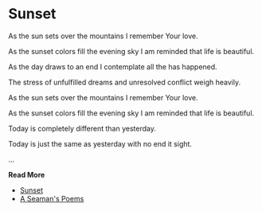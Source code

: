 # Sunset

As the sun sets over the mountains I remember Your love. 

As the sunset colors
fill the evening sky I am reminded that life is beautiful.

As the day draws to an end I contemplate all the has happened. 

The stress of
unfulfilled dreams and unresolved conflict weigh heavily.

As the sun sets over the mountains I remember Your love. 

As the sunset colors
fill the evening sky I am reminded that life is beautiful.

Today is completely different than yesterday. 

Today is just the same as
yesterday with no end it sight.

...

**Read More**

* [Sunset](https://seamansguide.com/book/poem/Sunset.md)
* [A Seaman's Poems](https://seamansguide.com/book/poem)

